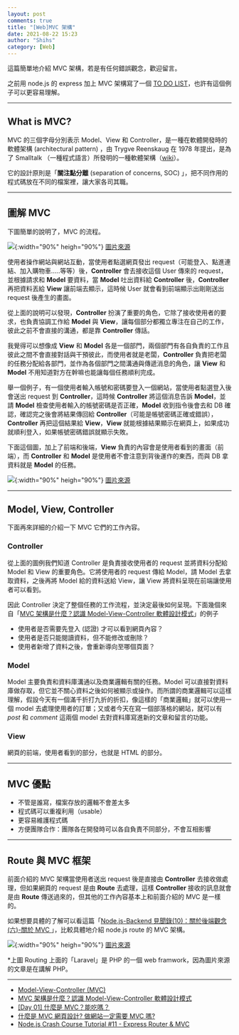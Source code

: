 ```yaml
---
layout: post
comments: true
title: "[Web]MVC 架構"
date: 2021-08-22 15:23
author: "Shihs"
category: [Web]
---
```


這篇簡單地介紹 MVC 架構，若是有任何錯誤觀念，歡迎留言。

之前用 node.js 的 express 加上 MVC 架構寫了一個 [TO DO LIST](https://github.com/shihs/to-do-list-app)，也許有這個例子可以更容易理解。

---

## What is MVC?

MVC 的三個字母分別表示 Model、View 和 Controller，是一種在軟體開發時的軟體架構 (architectural pattern) ，由 Trygve Reenskaug 在 1978 年提出，是為了 Smalltalk （一種程式語言）所發明的一種軟體架構（[wiki](https://zh.wikipedia.org/wiki/MVC)）。

它的設計原則是「**關注點分離** (separation of concerns, SOC) 」，把不同作用的程式碼放在不同的檔案裡，讓大家各司其職。

---

## 圖解 MVC

下圖簡單的說明了，MVC 的流程。

![](https://i.imgur.com/bVwaxlv.jpg){:width="90%" heigh="90%"}
[圖片來源](https://www.hellosanta.com.tw/blog/Graphical-MVC-architecture)

使用者操作網站與網站互動，當使用者點選網頁發出 request（可能登入、點進連結、加入購物車.....等等）後，**Controller** 會去接收這個 User 傳來的 request，並根據請求和 **Model** 要資料，當 **Model** 吐出資料給 **Controller** 後，**Controller** 再把資料丟給 **View** 讓前端去顯示，這時候 User 就會看到前端顯示出剛剛送出 request 後產生的畫面。

從上面的說明可以發現，**Controller** 扮演了重要的角色，它除了接收使用者的要求，也負責協調工作給 **Model** 與 **View**，讓每個部分都獨立專注在自己的工作，彼此之前不會直接的溝通，都是靠 **Controller** 傳話。

我覺得可以想像成 **View** 和 **Model** 各是一個部門，兩個部門有各自負責的工作且彼此之間不會直接對話與干預彼此，而使用者就是老闆，**Controller** 負責把老闆的任務分配給各部門，並作為各個部門之間溝通與傳遞消息的角色，讓 **View** 和 **Model** 不用知道對方在幹嘛也能讓每個任務順利完成。

舉一個例子，有一個使用者輸入帳號和密碼要登入一個網站，當使用者點選登入後會送出 request 到 **Controller**，這時候 **Controller** 將這個消息告訴 **Model**，並請 **Model** 檢查使用者輸入的帳號密碼是否正確，**Model** 收到指令後會去和 DB 確認，確認完之後會將結果傳回給 **Controller**（可能是帳號密碼正確或錯誤），**Controller** 再把這個結果給 **View**，**View** 就能根據結果顯示在網頁上，如果成功就順利登入，如果帳號密碼錯誤就顯示失敗。

下面這個圖，加上了前端和後端，**View** 負責的內容會是使用者看到的畫面（前端），而 **Controller** 和 **Model** 是使用者不會注意到背後運作的東西，而與 DB 拿資料就是 **Model** 的任務。

![](https://dotblogsfile.blob.core.windows.net/user/%E5%B7%A5%E7%A8%8B%E8%89%AF%E7%94%B0/ec9b5c12-03c6-4658-a3f2-85f4bdeaf371/1538274044_80461.png){:width="90%" heigh="90%"}
[圖片來源](https://dotblogs.com.tw/armycoding/2018/09/29/164045)

---

## Model, View, Controller

下面再來詳細的介紹一下 MVC 它們的工作內容。

### Controller

從上面的圖例我們知道 Controller 是負責接收使用者的 request 並將資料分配給 Model 和 View 的重要角色。它將使用者的 request 傳給 Model，請 Model 去拿取資料，之後再將 Model 給的資料送給 View，讓 View 將資料呈現在前端讓使用者可以看到。

因此 Controller 決定了整個任務的工作流程，並決定最後如何呈現。下面幾個來自「[MVC 架構是什麼？認識 Model-View-Controller 軟體設計模式](https://tw.alphacamp.co/blog/mvc-model-view-controller)」的例子

-   使用者是否需要先登入 (認證) 才可以看到網頁內容？
-   使用者是否只能閱讀資料，但不能修改或刪除？
-   使用者新增了資料之後，會重新導向至哪個頁面？

### Model

Model 主要負責和資料庫溝通以及商業邏輯有關的任務。Model 可以直接對資料庫做存取，但它並不關心資料之後如何被顯示或操作。而所謂的商業邏輯可以這樣理解，假設今天有一個滿千折打九折的折扣，像這樣的「商業邏輯」就可以使用一個 model 去處理使用者的訂單；又或者今天在寫一個部落格的網站，就可以有 _post_ 和 _comment_ 這兩個 model 去對資料庫寫進新的文章和留言的功能。

### View

網頁的前端，使用者看到的部分，也就是 HTML 的部分。

---

## MVC 優點

-   不管是誰寫，檔案存放的邏輯不會差太多
-   程式碼可以重複利用（usable）
-   更容易維護程式碼
-   方便團隊合作：團隊各在開發時可以各自負責不同部分，不會互相影響

---

## Route 與 MVC 框架

前面介紹的 MVC 架構當使用者送出 request 後是直接由 **Controller** 去接收做處理，但如果網頁的 request 是由 **Route** 去處理，這樣 **Controller** 接收的訊息就會是由 **Route** 傳送過來的，但其他的工作內容基本上和前面介紹的 MVC 是一樣的。

如果想要具體的了解可以看這篇「[Node.js-Backend 見聞錄(10)：關於後端觀念(六)-關於 MVC ](https://ithelp.ithome.com.tw/articles/10194968)」，比較具體地介紹 node.js route 的 MVC 架構。

![](https://2.bp.blogspot.com/-gX62WAgkWWs/VIXBRs6w6SI/AAAAAAAAAvM/hmx8361at9k/s1600/laravel-mvc-components.png){:width="90%" heigh="90%"}
[圖片來源](https://tutorial-4-php.blogspot.com/2014/12/model-view-controller-mvc.html)

\*上圖 Routing 上面的「Laravel」是 PHP 的一個 web framwork，因為圖片來源的文章是在講解 PHP。

---

-   [Model-View-Controller (MVC) ](https://tutorial-4-php.blogspot.com/2014/12/model-view-controller-mvc.html)
-   [MVC 架構是什麼？認識 Model-View-Controller 軟體設計模式](https://tw.alphacamp.co/blog/mvc-model-view-controller)
-   [[Day 01] 什麼是 MVC？能吃嗎？ ](https://ithelp.ithome.com.tw/articles/10191216)
-   [什麼是 MVC 網頁設計? 做網站一定需要 MVC 嗎?](https://www.ibest.tw/mvc-website.php)
-   [Node.js Crash Course Tutorial #11 - Express Router & MVC](https://www.youtube.com/watch?v=zW_tZR0Ir3Q)
